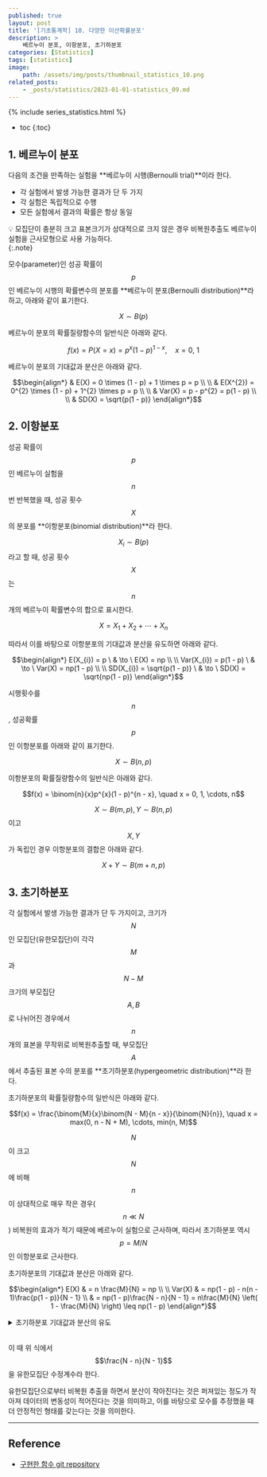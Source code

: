 ```yaml
---
published: true
layout: post
title: '[기초통계학] 10. 다양한 이산확률분포'
description: >
    베르누이 분포, 이항분포, 초기하분포
categories: [Statistics]
tags: [statistics]
image:
    path: /assets/img/posts/thumbnail_statistics_10.png
related_posts:
    - _posts/statistics/2023-01-01-statistics_09.md
---
```

{% include series_statistics.html %}
* toc
{:toc}

## 1. 베르누이 분포

다음의 조건을 만족하는 실험을 **베르누이 시행(Bernoulli trial)**이라 한다.  

- 각 실험에서 발생 가능한 결과가 단 두 가지
- 각 실험은 독립적으로 수행
- 모든 실험에서 결과의 확률은 항상 동일

💡 모집단이 충분히 크고 표본크기가 상대적으로 크지 않은 경우 비복원추출도 베르누이 실험을 근사모형으로 사용 가능하다.  
{:.note}

모수(parameter)인 성공 확률이 $$p$$인 베르누이 시행의 확률변수의 분포를 **베르누이 분포(Bernoulli distribution)**라 하고, 아래와 같이 표기한다.  

$$X \sim B(p)$$

베르누이 분포의 확률질량함수의 일반식은 아래와 같다.  

$$f(x) = P(X = x) = p^{x}(1 - p)^{1 - x}, \quad x = 0, \ 1$$

베르누이 분포의 기대값과 분산은 아래와 같다.  

$$\begin{align*}
& E(X) = 0 \times (1 - p) + 1 \times p = p \\
\\
& E(X^{2}) = 0^{2} \times (1 - p) + 1^{2} \times p = p \\
\\
& Var(X) = p - p^{2} = p(1 - p) \\
\\
& SD(X) = \sqrt{p(1 - p)}
\end{align*}$$

## 2. 이항분포

성공 확률이 $$p$$인 베르누이 실험을 $$n$$번 반복했을 때, 성공 횟수 $$X$$의 분포를 **이항분포(binomial distribution)**라 한다.  

$$X_{i} \sim B(p)$$라고 할 때, 성공 횟수 $$X$$는 $$n$$개의 베르누이 확률변수의 합으로 표시한다.  

$$X = X_{1} + X_{2} + \cdots + X_{n}$$

따라서 이를 바탕으로 이항분포의 기대값과 분산을 유도하면 아래와 같다.  

$$\begin{align*}
E(X_{i}) = p \ & \to \ E(X) = np \\
\\
Var(X_{i}) = p(1 - p) \ & \to \ Var(X) = np(1 - p) \\
\\
SD(X_{i}) = \sqrt{p(1 - p)} \ & \to \ SD(X) = \sqrt{np(1 - p)}
\end{align*}$$

시행횟수를 $$n$$, 성공확률 $$p$$인 이항분포를 아래와 같이 표기한다.  

$$X \sim B(n, p)$$

이항분포의 확률질량함수의 일반식은 아래와 같다.  

$$f(x) = \binom{n}{x}p^{x}(1 - p)^{n - x}, \quad x = 0, 1, \cdots, n$$

$$X \sim B(m, p), Y \sim B(n, p)$$이고 $$X, Y$$가 독립인 경우 이항분포의 결합은 아래와 같다.  

$$X + Y \sim B(m + n, p)$$

## 3. 초기하분포

각 실험에서 발생 가능한 결과가 단 두 가지이고, 크기가 $$N$$인 모집단(유한모집단)이 각각 $$M$$과 $$N - M$$ 크기의 부모집단 $$A, B$$로 나뉘어진 경우에서 $$n$$개의 표본을 무작위로 비복원추출할 때, 부모집단 $$A$$에서 추출된 표본 수의 분포를 **초기하분포(hypergeometric distribution)**라 한다.  

초기하분포의 확률질량함수의 일반식은 아래와 같다.  

$$f(x) = \frac{\binom{M}{x}\binom{N - M}{n - x}}{\binom{N}{n}}, \quad x = max(0, n - N + M), \cdots, min(n, M)$$

$$N$$이 크고 $$N$$에 비해 $$n$$이 상대적으로 매우 작은 경우($$n \ll N$$) 비복원의 효과가 적기 때문에 베르누이 실험으로 근사하며, 따라서 초기하분포 역시 $$p = M/N$$인 이항분포로 근사한다.  

초기하분포의 기대값과 분산은 아래와 같다.  

$$\begin{align*}
E(X) & = n \frac{M}{N} = np \\
\\
Var(X) & = np(1 - p) - n(n - 1)\frac{p(1 - p)}{N - 1} \\
& = np(1 - p)\frac{N - n}{N - 1} = n\frac{M}{N} \left( 1 - \frac{M}{N} \right) \leq np(1 - p)
\end{align*}$$

<details><summary>초기하분포 기대값과 분산의 유도</summary><div markdown="1">

$$E(X_{i}) = \frac{M}{N} = p \ \to \ E(X) = n \frac{M}{N} = np$$

$$\begin{align*}
E(X_{i}) & = \frac{M}{N} = p, \quad E(X_{i}^{2}) = \frac{M}{N} = p \\
\\
\therefore Var(X_{i}) & = p - p^{2} = p(1 - p) = \frac{M}{N}\frac{N - M}{N} \\
\\
\therefore Var(X) & = \sum_{i}Var(X_{i}) + 2\sum_{i < j}Cov(X_{i}, X_{j}) \\
\\
Cov(X_{i}, X_{j}) & = E(X_{i}X_{j}) - E(X_{i})E(X_{j}) \\
\\
E(X_{i}X_{j}) & = P(X_{i} = 1, X_{j} = 1) \quad \because X_{i} = 0 \ \to \ E(X_{i}X_{j}) = 0 \\
& = P(X_{i} = 1)P({X_{j} = 1 \vert X_{i} = 1}) = \frac{M}{N}\frac{M - 1}{N - 1} \\
\\
\therefore Cov(X_{i}, X_{j}) & = \frac{M}{N}\frac{M - 1}{N - 1} - \left( \frac{M}{N} \right)^{2} \\
& = -\frac{M}{N}\frac{N - M}{N(N - 1)} = -\frac{p(1 - p)}{N - 1} \leq 0 \\
\\
\therefore Var(X) & = np(1 - p) - n(n - 1)\frac{p(1 - p)}{N - 1} \\
& = np(1 - p)\frac{N - n}{N - 1}
\end{align*}$$

</div></details><br>

이 때 위 식에서 $$\frac{N - n}{N - 1}$$을 유한모집단 수정계수라 한다.  

유한모집단으로부터 비복원 추출을 하면서 분산이 작아진다는 것은 퍼져있는 정도가 작아져 데이터의 변동성이 적어진다는 것을 의미하고, 이를 바탕으로 모수를 추정했을 때 더 안정적인 형태를 갖는다는 것을 의미한다.  

---
## Reference
- [구현한 함수 git repository](https://github.com/djccnt15/mathematics)